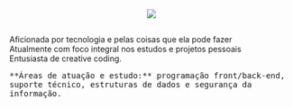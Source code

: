 

<div align='center'>
  
  <a href="https://www.linkedin.com/in/eloisa-antunes" target="_blank">
    <img src="https://img.shields.io/badge/-LinkedIn-%230077B5?style=plastic&logo=appveyor=linkedin&logoColor=white" target="_blank"></a> 
  
  </div>
  
##
Aficionada por tecnologia e pelas coisas que ela pode fazer <br>
Atualmente com foco integral nos estudos e projetos pessoais <br>
Entusiasta de creative coding.

<div>
<kbd>**Áreas de atuação e estudo:** programação front/back-end, suporte técnico, estruturas de dados e segurança da informação.</kbd>
</div>
  
##
  </div>
 
  
